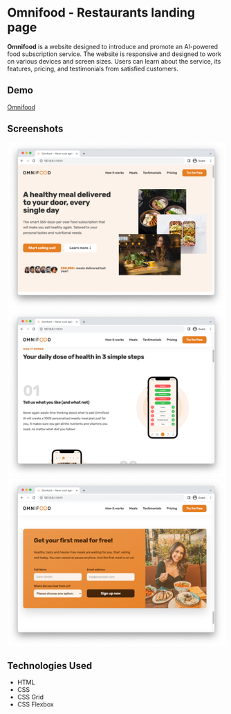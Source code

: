 # Omnifood - Restaurants landing page

**Omnifood** is a website designed to introduce and promote an AI-powered food subscription service. The website is responsive and designed to work on various devices and screen sizes. Users can learn about the service, its features, pricing, and testimonials from satisfied customers.

## Demo

[Omnifood](https://omnifoodlanding.vercel.app/)

## Screenshots

![Omnifood](./img/screen-03.png)
![Omnifood](./img/screen-01.png)
![Omnifood](./img/screen-02.png)

## Technologies Used

- HTML
- CSS
- CSS Grid
- CSS Flexbox
